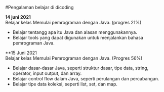 #Pengalaman belajar di dicoding

**14 juni 2021**<br>
Belajar kelas Memulai pemrograman dengan Java. (progres 21%)
* Belajar tentangg apa itu Java dan alasan menggunakannya.
* Belajar tools yang dapat digunakan untuk menjalankan bahasa pemrograman Java.  

**15 Juni 2021<br>
Belajar kelas Memulai Pemrograman dengan Java. (Progres 56%)
* Belajar dasar-dasar Java, seperti struktur dasar, tipe data, string, operator, input output, dan array.
* Belajar control flow dalam Java, seperti perulangan dan percabangan.
* Belajar tipe data koleksi, seperti list, set, dan map.
